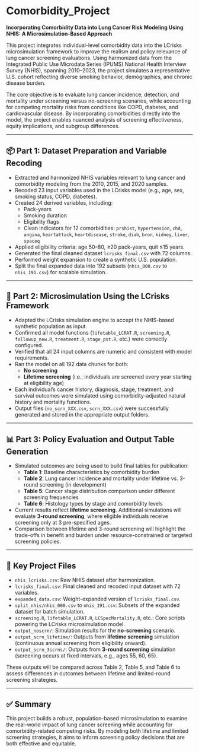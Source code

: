 # Comorbidity_Project

**Incorporating Comorbidity Data into Lung Cancer Risk Modeling Using NHIS: A Microsimulation-Based Approach**

This project integrates individual-level comorbidity data into the LCrisks microsimulation framework to improve the realism and policy relevance of lung cancer screening evaluations. Using harmonized data from the Integrated Public Use Microdata Series (IPUMS) National Health Interview Survey (NHIS), spanning 2010–2023, the project simulates a representative U.S. cohort reflecting diverse smoking behavior, demographics, and chronic disease burden.

The core objective is to evaluate lung cancer incidence, detection, and mortality under screening versus no-screening scenarios, while accounting for competing mortality risks from conditions like COPD, diabetes, and cardiovascular disease. By incorporating comorbidities directly into the model, the project enables nuanced analysis of screening effectiveness, equity implications, and subgroup differences.

---

## 📦 Part 1: Dataset Preparation and Variable Recoding

- Extracted and harmonized NHIS variables relevant to lung cancer and comorbidity modeling from the 2010, 2015, and 2020 samples.
- Recoded 23 input variables used in the LCrisks model (e.g., age, sex, smoking status, COPD, diabetes).
- Created 24 derived variables, including:
  - Pack-years
  - Smoking duration
  - Eligibility flags
  - Clean indicators for 12 comorbidities: `prshist`, `hypertension`, `chd`, `angina`, `heartattack`, `heartdisease`, `stroke`, `diab`, `bron`, `kidney`, `liver`, `spaceq`
- Applied eligibility criteria: age 50–80, ≥20 pack-years, quit ≤15 years.
- Generated the final cleaned dataset `lcrisks_final.csv` with 72 columns.
- Performed weight expansion to create a synthetic U.S. population.
- Split the final expanded data into 192 subsets (`nhis_000.csv` to `nhis_191.csv`) for scalable simulation.

---

## 🧮 Part 2: Microsimulation Using the LCrisks Framework

- Adapted the LCrisks simulation engine to accept the NHIS-based synthetic population as input.
- Confirmed all model functions (`lifetable_LCRAT.R`, `screening.R`, `followup_new.R`, `treatment.R`, `stage_pst.R`, etc.) were correctly configured.
- Verified that all 24 input columns are numeric and consistent with model requirements.
- Ran the model on all 192 data chunks for both:
  - **No screening**
  - **Lifetime screening** (i.e., individuals are screened every year starting at eligibility age)
- Each individual’s cancer history, diagnosis, stage, treatment, and survival outcomes were simulated using comorbidity-adjusted natural history and mortality functions.
- Output files (`no_scrn_XXX.csv`, `scrn_XXX.csv`) were successfully generated and stored in the appropriate output folders.

---

## 📊 Part 3: Policy Evaluation and Output Table Generation

- Simulated outcomes are being used to build final tables for publication:
  - **Table 1**: Baseline characteristics by comorbidity burden
  - **Table 2**: Lung cancer incidence and mortality under lifetime vs. 3-round screening (in development)
  - **Table 5**: Cancer stage distribution comparison under different screening frequencies
  - **Table 6**: Histology types by stage and comorbidity levels
- Current results reflect **lifetime screening**. Additional simulations will evaluate **3-round screening**, where eligible individuals receive screening only at 3 pre-specified ages.
- Comparison between lifetime and 3-round screening will highlight the trade-offs in benefit and burden under resource-constrained or targeted screening policies.

---

## 📁 Key Project Files

- `nhis_lcrisks.csv`: Raw NHIS dataset after harmonization.
- `lcrisks_final.csv`: Final cleaned and recoded input dataset with 72 variables.
- `expanded_data.csv`: Weight-expanded version of `lcrisks_final.csv`.
- `split_nhis/nhis_000.csv` to `nhis_191.csv`: Subsets of the expanded dataset for batch simulation.
- `screening.R`, `lifetable_LCRAT.R`, `LCSpecMortality.R`, etc.: Core scripts powering the LCrisks microsimulation model.
- `output_noscrn/`: Simulation results for the **no-screening** scenario.
- `output_scrn_lifetime/`: Outputs from **lifetime screening** simulation (continuous annual screening from eligibility onward).
- `output_scrn_3scrns/`: Outputs from **3-round screening** simulation (screening occurs at fixed intervals, e.g., ages 55, 60, 65).

These outputs will be compared across Table 2, Table 5, and Table 6 to assess differences in outcomes between lifetime and limited-round screening strategies.


---

## ✅ Summary

This project builds a robust, population-based microsimulation to examine the real-world impact of lung cancer screening while accounting for comorbidity-related competing risks. By modeling both lifetime and limited screening strategies, it aims to inform screening policy decisions that are both effective and equitable.
